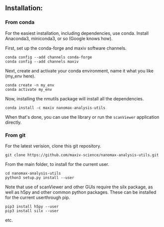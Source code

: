 ## Installation:

### From conda

For the easiest installation, including dependencies, use conda. Install Anaconda3, miniconda3, or so (Google knows how).

First, set up the conda-forge and maxiv software channels.

```
conda config --add channels conda-forge
conda config --add channels maxiv
```

Next, create and activate your conda environment, name it what you like (my_env here).

```
conda create -n my_env
conda activate my_env
```

Now, installing the nmutils package will install all the dependencies.

```
conda install -c maxiv nanomax-analysis-utils
```

When that's done, you can use the library or run the `scanViewer` application directly.

### From git

For the latest verision, clone this git repository.

```
git clone https://github.com/maxiv-science/nanomax-analysis-utils.git
```

From the main folder, to install for the current user.

```
cd nanomax-analysis-utils
python3 setup.py install --user
```

Note that use of scanViewer and other GUIs require the silx
package, as well as h5py and other common python packages.
These can be installed for the current userthrough pip.

```
pip3 install h5py --user
pip3 install silx --user
```

etc.
